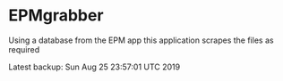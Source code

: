 # EPMgrabber
Using a database from the EPM app this application scrapes the files as required


Latest backup: Sun Aug 25 23:57:01 UTC 2019
